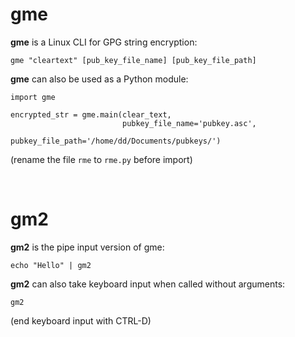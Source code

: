 # gme

**gme** is a Linux CLI for GPG string encryption:
    
    gme "cleartext" [pub_key_file_name] [pub_key_file_path]
    
**gme** can also be used as a Python module:

    import gme
    
    encrypted_str = gme.main(clear_text, 
                             pubkey_file_name='pubkey.asc', 
                             pubkey_file_path='/home/dd/Documents/pubkeys/')
   (rename the file `rme` to `rme.py` before import)

<br>

# gm2

**gm2** is the pipe input version of gme:

    echo "Hello" | gm2
    
**gm2** can also take keyboard input when called without arguments:

    gm2
    
(end keyboard input with CTRL-D)
